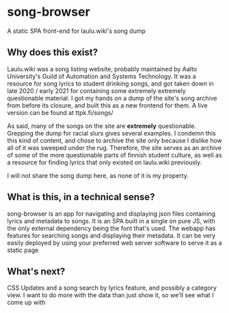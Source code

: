 # song-browser
A static SPA front-end for laulu.wiki's song dump

## Why does this exist?
Laulu.wiki was a song listing website, probably maintained by Aalto University's Guild of Automation and Systems Technology. It was a resource for song lyrics to student drinking songs, and got taken down in late 2020 / early 2021 for containing some extremely extremely questionable material. I got my hands on a dump of the site's song archive from before its closure, and built this as a new frontend for them. A live version can be found at ttpk.fi/songs/

As said, many of the songs on the site are **extremely** questionable. Grepping the dump for racial slurs gives several examples. I condemn this this kind of content, and chose to archive the site only because I dislike how all of it was sweeped under the rug. Therefore, the site serves as an archive of some of the more questionable parts of finnish student culture, as well as a resource for finding lyrics that only existed on laulu.wiki previously.

I will not share the song dump here, as none of it is my property. 

## What is this, in a technical sense?
song-browser is an app for navigating and displaying json files containing lyrics and metadata to songs. It is an SPA built in a single on pure JS, with the only external dependency being the font that's used. The webapp has features for searching songs and displaying their metadata. It can be very easily deployed by using your preferred web server software to serve it as a static page

## What's next?
CSS Updates and a song search by lyrics feature, and possibly a category view. I want to do more with the data than just show it, so we'll see what I come up with

